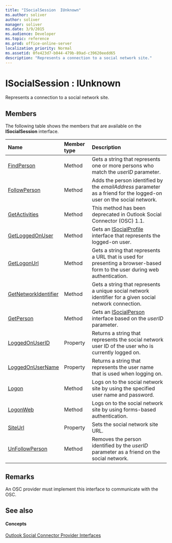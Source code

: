 ```yaml
---
title: "ISocialSession  IUnknown"
ms.author: soliver
author: soliver
manager: soliver
ms.date: 3/9/2015
ms.audience: Developer
ms.topic: reference
ms.prod: office-online-server
localization_priority: Normal
ms.assetid: 0fe423d7-b044-479b-89ad-c39620eedd65
description: "Represents a connection to a social network site."
---
```


# ISocialSession : IUnknown

Represents a connection to a social network site.
  
## Members

The following table shows the members that are available on the **ISocialSession** interface. 
  
|**Name**|**Member type**|**Description**|
|:-----|:-----|:-----|
|[FindPerson](isocialsession-findperson.md) <br/> |Method  <br/> |Gets a string that represents one or more persons who match the  _userID_ parameter.  <br/> |
|[FollowPerson](isocialsession-followperson.md) <br/> |Method  <br/> |Adds the person identified by the  _emailAddress_ parameter as a friend for the logged-on user on the social network.  <br/> |
|[GetActivities](isocialsession-getactivities.md) <br/> |Method  <br/> |This method has been deprecated in Outlook Social Connector (OSC) 1.1.  <br/> |
|[GetLoggedOnUser](isocialsession-getloggedonuser.md) <br/> |Method  <br/> |Gets an [ISocialProfile](isocialprofileisocialperson.md) interface that represents the logged-on user.  <br/> |
|[GetLogonUrl](isocialsession-getlogonurl.md) <br/> |Method  <br/> |Gets a string that represents a URL that is used for presenting a browser-based form to the user during web authentication.  <br/> |
|[GetNetworkIdentifier](isocialsession-getnetworkidentifier.md) <br/> |Method  <br/> |Gets a string that represents a unique social network identifier for a given social network connection.  <br/> |
|[GetPerson](isocialsession-getperson.md) <br/> |Method  <br/> |Gets an [ISocialPerson](isocialpersoniunknown.md) interface based on the  _userID_ parameter.  <br/> |
|[LoggedOnUserID](isocialsession-loggedonuserid.md) <br/> |Property  <br/> |Returns a string that represents the social network user ID of the user who is currently logged on.  <br/> |
|[LoggedOnUserName](isocialsession-loggedonusername.md) <br/> |Property  <br/> |Returns a string that represents the user name that is used when logging on.  <br/> |
|[Logon](isocialsession-logon.md) <br/> |Method  <br/> |Logs on to the social network site by using the specified user name and password.  <br/> |
|[LogonWeb](isocialsession-logonweb.md) <br/> |Method  <br/> |Logs on to the social network site by using forms-based authentication.  <br/> |
|[SiteUrl](isocialsession-siteurl.md) <br/> |Property  <br/> |Sets the social network site URL.  <br/> |
|[UnFollowPerson](isocialsession-unfollowperson.md) <br/> |Method  <br/> |Removes the person identified by the  _userID_ parameter as a friend on the social network.  <br/> |
   
## Remarks

An OSC provider must implement this interface to communicate with the OSC.
  
## See also

#### Concepts

[Outlook Social Connector Provider Interfaces](outlook-social-connector-provider-interfaces.md)

